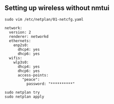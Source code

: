 Setting up wireless without nmtui
---------------------------------

    sudo vim /etc/netplan/01-netcfg.yaml

```
network:
  version: 2
  renderer: networkd
  ethernets:
    enp2s0:
      dhcp4: yes
      dhcp6: yes
  wifis:
    wlp3s0:
      dhcp4: yes
      dhcp6: yes
      access-points:
        "peace":
          password: "**********"
```

    sudo netplan try
    sudo netplan apply

